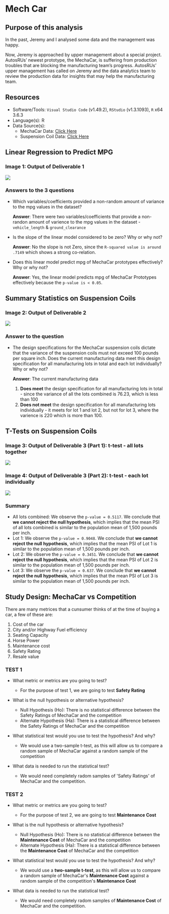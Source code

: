 # Mech Car


## Purpose of this analysis
In the past, Jeremy and I analysed some data and the management was happy.

 Now, Jeremy is approached by upper management about a special project. AutosRUs’ newest prototype, the MechaCar, is suffering from production troubles that are blocking the manufacturing team’s progress. AutosRUs’ upper management has called on Jeremy and the data analytics team to review the production data for insights that may help the manufacturing team.

## Resources
* Software/Tools: `Visual Studio Code` (v1.49.2), `RStudio` (v1.3.1093), `R` x64 3.6.3
* Language(s): R
* Data Source(s):
    * MechaCar Data: [Click Here](Resources/MechaCar_mpg.csv)
    * Suspension Coil Data: [Click Here](Resources/Suspension_Coil.csv)

## Linear Regression to Predict MPG

### Image 1: Output of Deliverable 1

![](Resources/Deliverable1.png)

### Answers to the 3 questions

* Which variables/coefficients provided a non-random amount of variance to the mpg values in the dataset?

    **Answer**: There were two variables/coefficients that provide a non-randon amount of varience to the mpg values in the dataset - `vehicle_length` & `ground_clearance`

* Is the slope of the linear model considered to be zero? Why or why not?

    **Answer**: No the slope is not Zero, since the `R-squared value is around .7149` which shows a strong co-relation.

* Does this linear model predict mpg of MechaCar prototypes effectively? Why or why not?
    
    **Answer**: Yes, the linear model predicts mpg of MechaCar Prototypes effectively because the `p-value is < 0.05`.

## Summary Statistics on Suspension Coils

### Image 2: Output of Deliverable 2
![](Resources/Deliverable2.png)

### Answer to the question

* The design specifications for the MechaCar suspension coils dictate that the variance of the suspension coils must not exceed 100 pounds per square inch. Does the current manufacturing data meet this design specification for all manufacturing lots in total and each lot individually? Why or why not?

    **Answer**: The current manufacturing data 
    1) **Does meet** the design specification for all manufacturing lots in total - since the variance of all the lots combined is 76.23, which is less than 100
    2) **Does not meet** the design specification for all manufacturing lots individually - it meets for lot 1 and lot 2, but not for lot 3, where the varience is 220 which is more than 100.

## T-Tests on Suspension Coils

### Image 3: Output of Deliverable 3 (Part 1): t-test - all lots together
![](Resources/Deliverable3a.png)

### Image 4: Output of Deliverable 3 (Part 2): t-test - each lot individually
![](Resources/Deliverable3b.png)

### Summary

* All lots combined: We observe the `p-value = 0.5117`. We conclude that **we cannot reject the null hypothesis**, which implies that the mean PSI of all lots combined is similar to the population mean of 1,500 pounds per inch.
* Lot 1: We observe the `p-value = 0.9048`. We conclude that **we cannot reject the null hypothesis**, which implies that the mean PSI of Lot 1 is similar to the population mean of 1,500 pounds per inch.
* Lot 2: We observe the `p-value = 0.3451`. We conclude that **we cannot reject the null hypothesis**, which implies that the mean PSI of Lot 2 is similar to the population mean of 1,500 pounds per inch.
* Lot 3: We observe the `p-value = 0.637`. We conclude that **we cannot reject the null hypothesis**, which implies that the mean PSI of Lot 3 is similar to the population mean of 1,500 pounds per inch.

## Study Design: MechaCar vs Competition
There are many metrices that a cunsumer thinks of at the time of buying a car, a few of these are:
1) Cost of the car
2) City and/or Highway Fuel efficiency
3) Seating Capacity
4) Horse Power
5) Maintenance cost
6) Safety Rating
7) Resale value

### TEST 1

* What metric or metrics are you going to test?
    * For the purpose of test 1, we are going to test **Safety Rating**
* What is the null hypothesis or alternative hypothesis?    
    * Null Hypothesis (Ho): There is no statistical difference between the Safety Ratings of MechaCar and the competition
    * Alternate Hypothesis (Ha): There is a statistical difference between the Safety Ratings of MechaCar and the competition

* What statistical test would you use to test the hypothesis? And why?
    * We would use a two-sample t-test, as this will allow us to compare a random sample of MechaCar against a random sample of the competition

* What data is needed to run the statistical test?
    * We would need completely radom samples of 'Safety Ratings' of MechaCar and the competition. 

### TEST 2

* What metric or metrics are you going to test?
    * For the purpose of test 2, we are going to test **Maintenance Cost**
* What is the null hypothesis or alternative hypothesis?    
    * Null Hypothesis (Ho): There is no statistical difference between the **Maintenance Cost** of MechaCar and the competition
    * Alternate Hypothesis (Ha): There is a statistical difference between the **Maintenance Cost** of MechaCar and the competition

* What statistical test would you use to test the hypothesis? And why?
    * We would use a **two-sample t-test**, as this will allow us to compare a random sample of MechaCar's **Maintenance Cost** against a random sample of the competition's **Maintenance Cost**

* What data is needed to run the statistical test?
    * We would need completely radom samples of **Maintenance Cost** of MechaCar and the competition. 

